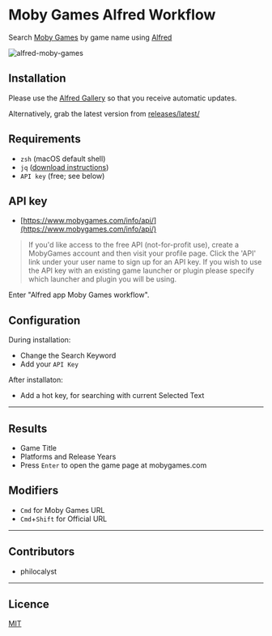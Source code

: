 # Moby Games Alfred Workflow

Search [Moby Games](https://www.mobygames.com) by game name using [Alfred](https://www.alfredapp.com)

![alfred-moby-games](https://github.com/user-attachments/assets/ca75f3d9-4db2-4712-a32f-9149b297d7ba)

## Installation

Please use the [Alfred Gallery](https://alfred.app/workflows/gingerbeardman/moby-games/) so that you receive automatic updates.

Alternatively, grab the latest version from [releases/latest/](https://github.com/gingerbeardman/alfred-moby-games/releases/latest/)

## Requirements
- `zsh` (macOS default shell)
- `jq` ([download instructions](https://jqlang.github.io/jq/download/))
- `API key` (free; see below)

## API key
- [https://www.mobygames.com/info/api/](https://www.mobygames.com/info/api/)
> If you'd like access to the free API (not-for-profit use), create a MobyGames account and then visit your profile page. Click the 'API' link under your user name to sign up for an API key. If you wish to use the API key with an existing game launcher or plugin please specify which launcher and plugin you will be using.

Enter "Alfred app Moby Games workflow".

## Configuration
During installation:
- Change the Search Keyword
- Add your `API Key`

After installaton:
- Add a hot key, for searching with current Selected Text

----

## Results
- Game Title
- Platforms and Release Years
- Press `Enter` to open the game page at mobygames.com

## Modifiers
- `Cmd` for Moby Games URL
- `Cmd`+`Shift` for Official URL

----

## Contributors
- philocalyst

----

## Licence
[MIT](./LICENSE)

